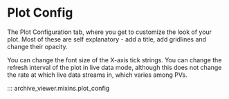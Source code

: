 # Plot Config

The Plot Configuration tab, where you get to customize the look of your plot. Most of these are self explanatory - add a title, add gridlines and change their opacity.

You can change the font size of the X-axis tick strings. You can change the refresh interval of the plot in live data mode, although this does not change the rate at which live data streams in, which varies among PVs.

::: archive_viewer.mixins.plot_config